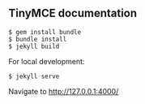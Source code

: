 ## TinyMCE documentation

    $ gem install bundle
    $ bundle install
    $ jekyll build

For local development:

    $ jekyll serve

Navigate to http://127.0.0.1:4000/
